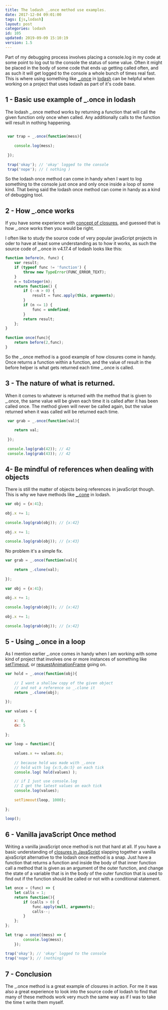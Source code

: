 ```yaml
---
title: The lodash _.once method use examples.
date: 2017-12-04 09:01:00
tags: [js,lodash]
layout: post
categories: lodash
id: 105
updated: 2019-09-09 15:10:19
version: 1.5
---
```


Part of my debugging process involves placing a console.log in my code at some point to log out to the console the status of some value. Often it might be placed in the body of some code that ends up getting called often, and as such it will get logged to the console a whole bunch of times real fast. This is where using something like [\_.once](https://lodash.com/docs/4.17.4#once) in [lodash](https://lodash.com/) can be helpful when working on a project that uses lodash as part of it's code base.

<!-- more -->

## 1 - Basic use example of \_.once in lodash

The lodash \_.once method works by returning a function that will call the given function only once when called. Any additionally calls to the function will result in nothing happening.

```js
 
 var trap = _.once(function(mess){
 
    console.log(mess);
 
 });
 
 trap('okay'); // 'okay' logged to the console
 trap('nope'); // ( nothing )
```

So the lodash once method can come in handy when I want to log something to the console just once and only once inside a loop of some kind. That being said the lodash once method can come in handy as a kind of debugging tool.

## 2 - How \_.once works

If you have some experience with <a href="https://en.wikipedia.org/wiki/Closure_(computer_programming)">concept of closures</a>, and guessed that is how \_.once works then you would be right.

I often like to study the source code of very popular javaScript projects in oder to have at least some understanding as to how it works, as such the source code of \_.once in v4.17.4 of lodash looks like this:

```js
function before(n, func) {
    var result;
    if (typeof func != 'function') {
        throw new TypeError(FUNC_ERROR_TEXT);
    }
    n = toInteger(n);
    return function() {
        if (--n > 0) {
            result = func.apply(this, arguments);
        }
        if (n <= 1) {
            func = undefined;
        }
        return result;
    };
}
 
function once(func){
    return before(2,func);
}
```

So the \_.once method is a good example of how closures come in handy. Once returns a function within a function, and the value of result in the before helper is what gets returned each time \_.once is called.

## 3 - The nature of what is returned.

When it comes to whatever is returned with the method that is given to \_.once, the same value will be given each time it is called after it has been called once. The method given will never be called again, but the value returned when it was called will be returned each time.

```js
 var grab = _.once(function(val){
 
    return val;
 
 });
 
 console.log(grab(42)); // 42
 console.log(grab(43)); // 42
```

## 4- Be mindful of references when dealing with objects

There is still the matter of objects being references in javaScript though. This is why we have methods like [\_.cone](/2017/10/02/lodash_clone/) in lodash.

```js
var obj = {x:41};
 
obj.x += 1;
 
console.log(grab(obj)); // {x:42}
 
obj.x += 1;
 
console.log(grab(obj)); // {x:43}
```

No problem it's a simple fix.

```js
var grab = _.once(function(val){
 
    return _.clone(val);
 
});
 
var obj = {x:41};
 
obj.x += 1;
 
console.log(grab(obj)); // {x:42}
 
obj.x += 1;
 
console.log(grab(obj)); // {x:42}
```

## 5 - Using \_.once in a loop

As I mention earlier \_.once comes in handy when I am working with some kind of project that involves one or more instances of something like [setTimeout](https://developer.mozilla.org/en-US/docs/Web/API/WindowOrWorkerGlobalScope/setTimeout), or [requestAnimationFrame](https://developer.mozilla.org/en-US/docs/Web/API/window/requestAnimationFrame) going on.

```js
var hold = _.once(function(obj){
 
    // I want a shallow copy of the given object
    // and not a reference so _.clone it
    return _.clone(obj);
 
});
 
var values = {
 
    x: 0,
    dx: 5
 
};
 
var loop = function(){
 
    values.x += values.dx;
 
    // because hold was made with _.once
    // hold with log {x:5,dx:5} on each tick
    console.log( hold(values) );

    // if I just use console.log
    // I get the latest values on each tick
    console.log(values);
 
    setTimeout(loop, 1000);
 
};
 
loop();
```

## 6 - Vanilla javaScript Once method

Writing a vanilla javaScript once method is not that hard at all. If you have a basic understanding of [closures in JavaScript](/2019/02/22/js-javascript-closure/) slapping together a vanilla ajvaScript alternative to the lodash once method is a snap. Just have a function that returns a function and inside the body of that inner function call a method that is given as an argument of the outer function, and change the state of a variable that is in the body of the outer function that is used to find out if the function should be called or not with a conditional statement.

```js
let once = (func) => {
    let calls = 1;
    return function(){
        if (calls > 0) {
            func.apply(null, arguments);
            calls--;
        }
    };
};
 
let trap = once((mess) => {
        console.log(mess);
    });
 
trap('okay'); // 'okay' logged to the console
trap('nope'); // (nothing)
```

## 7 - Conclusion

The \_.once method is a great example of closures in action. For me it was also a great experience to look into the source code of lodash to find that many of these methods work very much the same way as if I was to take the time t write them myself.